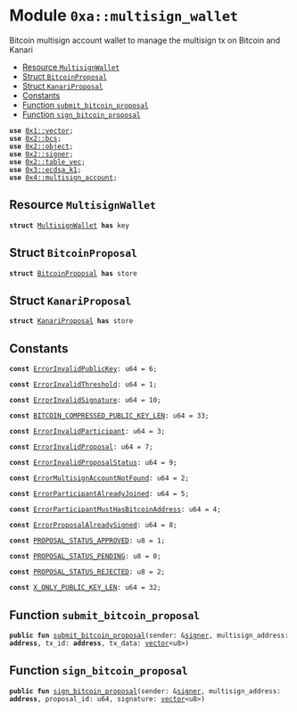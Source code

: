 
<a name="0xa_multisign_wallet"></a>

# Module `0xa::multisign_wallet`

Bitcoin multisign account wallet to manage the multisign tx on Bitcoin and Kanari


-  [Resource `MultisignWallet`](#0xa_multisign_wallet_MultisignWallet)
-  [Struct `BitcoinProposal`](#0xa_multisign_wallet_BitcoinProposal)
-  [Struct `KanariProposal`](#0xa_multisign_wallet_KanariProposal)
-  [Constants](#@Constants_0)
-  [Function `submit_bitcoin_proposal`](#0xa_multisign_wallet_submit_bitcoin_proposal)
-  [Function `sign_bitcoin_proposal`](#0xa_multisign_wallet_sign_bitcoin_proposal)


<pre><code><b>use</b> <a href="">0x1::vector</a>;
<b>use</b> <a href="">0x2::bcs</a>;
<b>use</b> <a href="">0x2::object</a>;
<b>use</b> <a href="">0x2::signer</a>;
<b>use</b> <a href="">0x2::table_vec</a>;
<b>use</b> <a href="">0x3::ecdsa_k1</a>;
<b>use</b> <a href="">0x4::multisign_account</a>;
</code></pre>



<a name="0xa_multisign_wallet_MultisignWallet"></a>

## Resource `MultisignWallet`



<pre><code><b>struct</b> <a href="multisign_wallet.md#0xa_multisign_wallet_MultisignWallet">MultisignWallet</a> <b>has</b> key
</code></pre>



<a name="0xa_multisign_wallet_BitcoinProposal"></a>

## Struct `BitcoinProposal`



<pre><code><b>struct</b> <a href="multisign_wallet.md#0xa_multisign_wallet_BitcoinProposal">BitcoinProposal</a> <b>has</b> store
</code></pre>



<a name="0xa_multisign_wallet_KanariProposal"></a>

## Struct `KanariProposal`



<pre><code><b>struct</b> <a href="multisign_wallet.md#0xa_multisign_wallet_KanariProposal">KanariProposal</a> <b>has</b> store
</code></pre>



<a name="@Constants_0"></a>

## Constants


<a name="0xa_multisign_wallet_ErrorInvalidPublicKey"></a>



<pre><code><b>const</b> <a href="multisign_wallet.md#0xa_multisign_wallet_ErrorInvalidPublicKey">ErrorInvalidPublicKey</a>: u64 = 6;
</code></pre>



<a name="0xa_multisign_wallet_ErrorInvalidThreshold"></a>



<pre><code><b>const</b> <a href="multisign_wallet.md#0xa_multisign_wallet_ErrorInvalidThreshold">ErrorInvalidThreshold</a>: u64 = 1;
</code></pre>



<a name="0xa_multisign_wallet_ErrorInvalidSignature"></a>



<pre><code><b>const</b> <a href="multisign_wallet.md#0xa_multisign_wallet_ErrorInvalidSignature">ErrorInvalidSignature</a>: u64 = 10;
</code></pre>



<a name="0xa_multisign_wallet_BITCOIN_COMPRESSED_PUBLIC_KEY_LEN"></a>



<pre><code><b>const</b> <a href="multisign_wallet.md#0xa_multisign_wallet_BITCOIN_COMPRESSED_PUBLIC_KEY_LEN">BITCOIN_COMPRESSED_PUBLIC_KEY_LEN</a>: u64 = 33;
</code></pre>



<a name="0xa_multisign_wallet_ErrorInvalidParticipant"></a>



<pre><code><b>const</b> <a href="multisign_wallet.md#0xa_multisign_wallet_ErrorInvalidParticipant">ErrorInvalidParticipant</a>: u64 = 3;
</code></pre>



<a name="0xa_multisign_wallet_ErrorInvalidProposal"></a>



<pre><code><b>const</b> <a href="multisign_wallet.md#0xa_multisign_wallet_ErrorInvalidProposal">ErrorInvalidProposal</a>: u64 = 7;
</code></pre>



<a name="0xa_multisign_wallet_ErrorInvalidProposalStatus"></a>



<pre><code><b>const</b> <a href="multisign_wallet.md#0xa_multisign_wallet_ErrorInvalidProposalStatus">ErrorInvalidProposalStatus</a>: u64 = 9;
</code></pre>



<a name="0xa_multisign_wallet_ErrorMultisignAccountNotFound"></a>



<pre><code><b>const</b> <a href="multisign_wallet.md#0xa_multisign_wallet_ErrorMultisignAccountNotFound">ErrorMultisignAccountNotFound</a>: u64 = 2;
</code></pre>



<a name="0xa_multisign_wallet_ErrorParticipantAlreadyJoined"></a>



<pre><code><b>const</b> <a href="multisign_wallet.md#0xa_multisign_wallet_ErrorParticipantAlreadyJoined">ErrorParticipantAlreadyJoined</a>: u64 = 5;
</code></pre>



<a name="0xa_multisign_wallet_ErrorParticipantMustHasBitcoinAddress"></a>



<pre><code><b>const</b> <a href="multisign_wallet.md#0xa_multisign_wallet_ErrorParticipantMustHasBitcoinAddress">ErrorParticipantMustHasBitcoinAddress</a>: u64 = 4;
</code></pre>



<a name="0xa_multisign_wallet_ErrorProposalAlreadySigned"></a>



<pre><code><b>const</b> <a href="multisign_wallet.md#0xa_multisign_wallet_ErrorProposalAlreadySigned">ErrorProposalAlreadySigned</a>: u64 = 8;
</code></pre>



<a name="0xa_multisign_wallet_PROPOSAL_STATUS_APPROVED"></a>



<pre><code><b>const</b> <a href="multisign_wallet.md#0xa_multisign_wallet_PROPOSAL_STATUS_APPROVED">PROPOSAL_STATUS_APPROVED</a>: u8 = 1;
</code></pre>



<a name="0xa_multisign_wallet_PROPOSAL_STATUS_PENDING"></a>



<pre><code><b>const</b> <a href="multisign_wallet.md#0xa_multisign_wallet_PROPOSAL_STATUS_PENDING">PROPOSAL_STATUS_PENDING</a>: u8 = 0;
</code></pre>



<a name="0xa_multisign_wallet_PROPOSAL_STATUS_REJECTED"></a>



<pre><code><b>const</b> <a href="multisign_wallet.md#0xa_multisign_wallet_PROPOSAL_STATUS_REJECTED">PROPOSAL_STATUS_REJECTED</a>: u8 = 2;
</code></pre>



<a name="0xa_multisign_wallet_X_ONLY_PUBLIC_KEY_LEN"></a>



<pre><code><b>const</b> <a href="multisign_wallet.md#0xa_multisign_wallet_X_ONLY_PUBLIC_KEY_LEN">X_ONLY_PUBLIC_KEY_LEN</a>: u64 = 32;
</code></pre>



<a name="0xa_multisign_wallet_submit_bitcoin_proposal"></a>

## Function `submit_bitcoin_proposal`



<pre><code><b>public</b> <b>fun</b> <a href="multisign_wallet.md#0xa_multisign_wallet_submit_bitcoin_proposal">submit_bitcoin_proposal</a>(sender: &<a href="">signer</a>, multisign_address: <b>address</b>, tx_id: <b>address</b>, tx_data: <a href="">vector</a>&lt;u8&gt;)
</code></pre>



<a name="0xa_multisign_wallet_sign_bitcoin_proposal"></a>

## Function `sign_bitcoin_proposal`



<pre><code><b>public</b> <b>fun</b> <a href="multisign_wallet.md#0xa_multisign_wallet_sign_bitcoin_proposal">sign_bitcoin_proposal</a>(sender: &<a href="">signer</a>, multisign_address: <b>address</b>, proposal_id: u64, signature: <a href="">vector</a>&lt;u8&gt;)
</code></pre>
